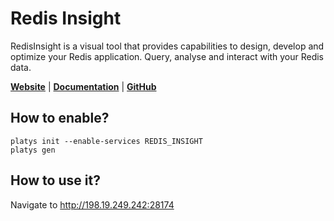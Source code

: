 # Redis Insight

RedisInsight is a visual tool that provides capabilities to design, develop and optimize your Redis application. Query, analyse and interact with your Redis data. 

**[Website](https://redis.com/redis-enterprise/redis-insight/)** | **[Documentation](https://redis.com/redis-enterprise/redis-insight/)** | **[GitHub](https://github.com/RedisInsight/RedisInsight)**

## How to enable?

```
platys init --enable-services REDIS_INSIGHT
platys gen
```

## How to use it?

Navigate to <http://198.19.249.242:28174>